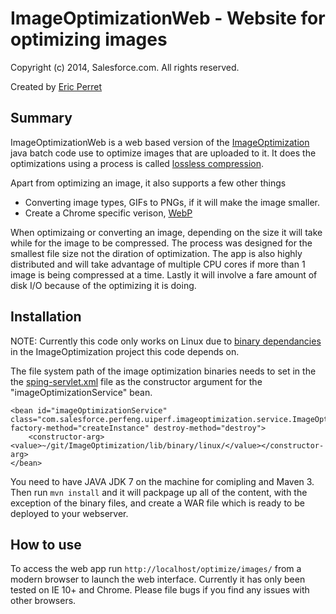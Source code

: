 # ImageOptimizationWeb - Website for optimizing images #

Copyright (c) 2014, Salesforce.com. All rights reserved.

Created by <span itemscope="" itemtype="http://schema.org/Person">
	<a itemprop="url" rel="author" href="https://github.com/eperret"><span itemprop="name">Eric Perret</span></a>
</span>

## Summary ##

ImageOptimizationWeb is a web based version of the [ImageOptimization](https://git.soma.salesforce.com/perfeng/ImageOptimization) java batch code use to optimize images that are uploaded to it. It does the optimizations using a process is called [lossless compression](http://en.wikipedia.org/wiki/Image_compression#Lossy_and_lossless_compression).

Apart from optimizing an image, it also supports a few other things
* Converting image types, GIFs to PNGs, if it will make the image smaller.
* Create a Chrome specific verison, [WebP](https://developers.google.com/speed/webp/?csw=1)

When optimizaing or converting an image, depending on the size it will take while for the image to be compressed. The process was designed for the smallest file size not the diration of optimization. The app is also highly distributed and will take advantage of multiple CPU cores if more than 1 image is being compressed at a time. Lastly it will involve a fare amount of disk I/O because of the optimizing it is doing.

## Installation ##

NOTE: Currently this code only works on Linux due to [binary dependancies](https://git.soma.salesforce.com/perfeng/ImageOptimization/tree/master/lib/binary/linux) in the ImageOptimization project this code depends on.

The file system path of the image optimization binaries needs to set in the the [sping-servlet.xml](https://git.soma.salesforce.com/perfeng/ImageOptimizationWeb/blob/master/WebContent/WEB-INF/spring-servlet.xml) file as the constructor argument for the "imageOptimizationService" bean.

    <bean id="imageOptimizationService" class="com.salesforce.perfeng.uiperf.imageoptimization.service.ImageOptimizationService" factory-method="createInstance" destroy-method="destroy">
        <constructor-arg><value>~/git/ImageOptimization/lib/binary/linux/</value></constructor-arg>
    </bean>

You need to have JAVA JDK 7 on the machine for comipling and Maven 3.  Then run `mvn install` and it will packpage up all of the content, with the exception of the binary files, and create a WAR file which is ready to be deployed to your webserver.

## How to use ##

To access the web app run `http://localhost/optimize/images/` from a modern browser to launch the web interface.  Currently it has only been tested on IE 10+ and Chrome.  Please file bugs if you find any issues with other browsers.
